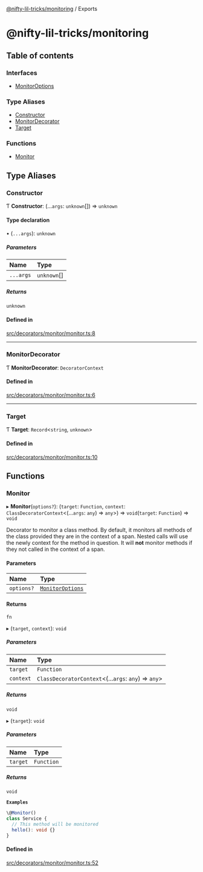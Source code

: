 [@nifty-lil-tricks/monitoring](README.md) / Exports

# @nifty-lil-tricks/monitoring

## Table of contents

### Interfaces

- [MonitorOptions](interfaces/MonitorOptions.md)

### Type Aliases

- [Constructor](modules.md#constructor)
- [MonitorDecorator](modules.md#monitordecorator)
- [Target](modules.md#target)

### Functions

- [Monitor](modules.md#monitor)

## Type Aliases

### Constructor

Ƭ **Constructor**: (...`args`: `unknown`[]) => `unknown`

#### Type declaration

• (`...args`): `unknown`

##### Parameters

| Name | Type |
| :------ | :------ |
| `...args` | `unknown`[] |

##### Returns

`unknown`

#### Defined in

[src/decorators/monitor/monitor.ts:8](https://github.com/nifty-lil-tricks/monitoring/blob/main/src/decorators/monitor/monitor.ts#L8)

___

### MonitorDecorator

Ƭ **MonitorDecorator**: `DecoratorContext`

#### Defined in

[src/decorators/monitor/monitor.ts:6](https://github.com/nifty-lil-tricks/monitoring/blob/main/src/decorators/monitor/monitor.ts#L6)

___

### Target

Ƭ **Target**: `Record`\<`string`, `unknown`\>

#### Defined in

[src/decorators/monitor/monitor.ts:10](https://github.com/nifty-lil-tricks/monitoring/blob/main/src/decorators/monitor/monitor.ts#L10)

## Functions

### Monitor

▸ **Monitor**(`options?`): (`target`: `Function`, `context`: `ClassDecoratorContext`\<(...`args`: `any`) => `any`\>) => `void`(`target`: `Function`) => `void`

Decorator to monitor a class method.
By default, it monitors all methods of the class provided
they are in the context of a span. Nested calls will use the newly
context for the method in question.
It will **not** monitor methods if they not called in the
context of a span.

#### Parameters

| Name | Type |
| :------ | :------ |
| `options?` | [`MonitorOptions`](interfaces/MonitorOptions.md) |

#### Returns

`fn`

▸ (`target`, `context`): `void`

##### Parameters

| Name | Type |
| :------ | :------ |
| `target` | `Function` |
| `context` | `ClassDecoratorContext`\<(...`args`: `any`) => `any`\> |

##### Returns

`void`

▸ (`target`): `void`

##### Parameters

| Name | Type |
| :------ | :------ |
| `target` | `Function` |

##### Returns

`void`

**`Examples`**

```typescript
\@Monitor()
class Service {
  // This method will be monitored
  hello(): void {}
}
```

#### Defined in

[src/decorators/monitor/monitor.ts:52](https://github.com/nifty-lil-tricks/monitoring/blob/main/src/decorators/monitor/monitor.ts#L52)
